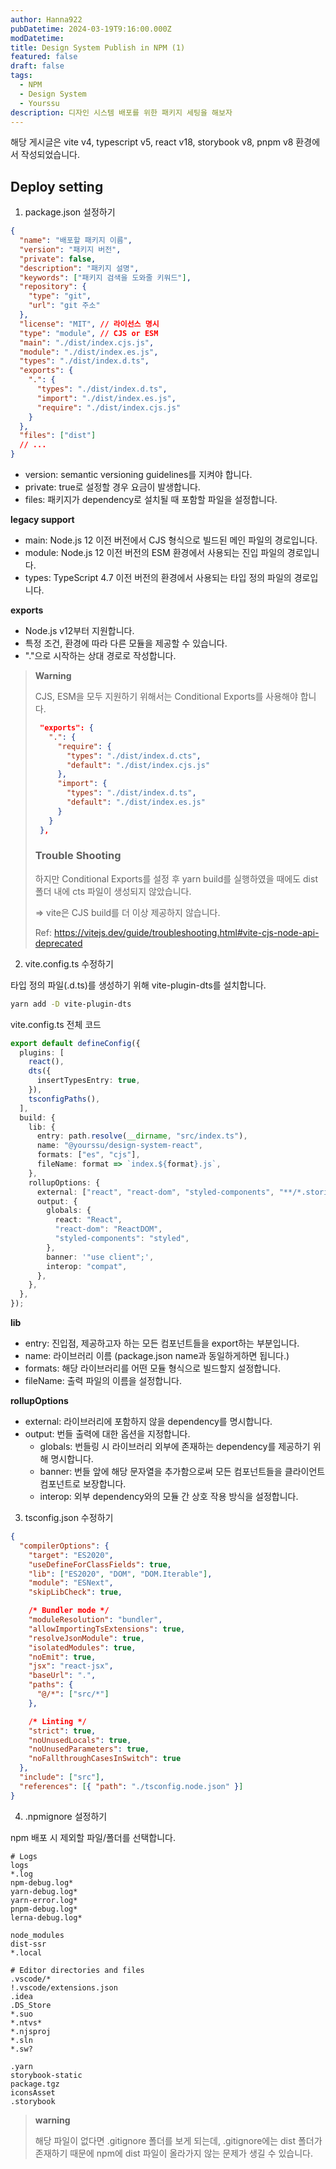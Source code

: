 ```yaml
---
author: Hanna922
pubDatetime: 2024-03-19T9:16:00.000Z
modDatetime:
title: Design System Publish in NPM (1)
featured: false
draft: false
tags:
  - NPM
  - Design System
  - Yourssu
description: 디자인 시스템 배포를 위한 패키지 세팅을 해보자
---
```


해당 게시글은 vite v4, typescript v5, react v18, storybook v8, pnpm v8 환경에서 작성되었습니다.

## Deploy setting

1. package.json 설정하기

```json
{
  "name": "배포할 패키지 이름",
  "version": "패키지 버전",
  "private": false,
  "description": "패키지 설명",
  "keywords": ["패키지 검색을 도와줄 키워드"],
  "repository": {
    "type": "git",
    "url": "git 주소"
  },
  "license": "MIT", // 라이선스 명시
  "type": "module", // CJS or ESM
  "main": "./dist/index.cjs.js",
  "module": "./dist/index.es.js",
  "types": "./dist/index.d.ts",
  "exports": {
    ".": {
      "types": "./dist/index.d.ts",
      "import": "./dist/index.es.js",
      "require": "./dist/index.cjs.js"
    }
  },
  "files": ["dist"]
  // ...
}
```

- version: semantic versioning guidelines를 지켜야 합니다.
- private: true로 설정할 경우 요금이 발생합니다.
- files: 패키지가 dependency로 설치될 때 포함할 파일을 설정합니다.

**legacy support**

- main: Node.js 12 이전 버전에서 CJS 형식으로 빌드된 메인 파일의 경로입니다.
- module: Node.js 12 이전 버전의 ESM 환경에서 사용되는 진입 파일의 경로입니다.
- types: TypeScript 4.7 이전 버전의 환경에서 사용되는 타입 정의 파일의 경로입니다.

**exports**

- Node.js v12부터 지원합니다.
- 특정 조건, 환경에 따라 다른 모듈을 제공할 수 있습니다.
- "."으로 시작하는 상대 경로로 작성합니다.

> **Warning**
>
> CJS, ESM을 모두 지원하기 위해서는 Conditional Exports를 사용해야 합니다.
>
> ```json
>  "exports": {
>    ".": {
>      "require": {
>        "types": "./dist/index.d.cts",
>        "default": "./dist/index.cjs.js"
>      },
>      "import": {
>        "types": "./dist/index.d.ts",
>        "default": "./dist/index.es.js"
>      }
>    }
>  },
> ```
>
> ### Trouble Shooting
>
> 하지만 Conditional Exports를 설정 후 yarn build를 실행하였을 때에도 dist 폴더 내에 cts 파일이 생성되지 않았습니다.
>
> => vite은 CJS build를 더 이상 제공하지 않습니다.
>
> Ref: https://vitejs.dev/guide/troubleshooting.html#vite-cjs-node-api-deprecated

2. vite.config.ts 수정하기

타입 정의 파일(.d.ts)를 생성하기 위해 vite-plugin-dts를 설치합니다.

```zsh
yarn add -D vite-plugin-dts
```

vite.config.ts 전체 코드

```ts
export default defineConfig({
  plugins: [
    react(),
    dts({
      insertTypesEntry: true,
    }),
    tsconfigPaths(),
  ],
  build: {
    lib: {
      entry: path.resolve(__dirname, "src/index.ts"),
      name: "@yourssu/design-system-react",
      formats: ["es", "cjs"],
      fileName: format => `index.${format}.js`,
    },
    rollupOptions: {
      external: ["react", "react-dom", "styled-components", "**/*.stories.tsx"],
      output: {
        globals: {
          react: "React",
          "react-dom": "ReactDOM",
          "styled-components": "styled",
        },
        banner: '"use client";',
        interop: "compat",
      },
    },
  },
});
```

**lib**

- entry: 진입점, 제공하고자 하는 모든 컴포넌트들을 export하는 부분입니다.
- name: 라이브러리 이름 (package.json name과 동일하게하면 됩니다.)
- formats: 해당 라이브러리를 어떤 모듈 형식으로 빌드할지 설정합니다.
- fileName: 출력 파일의 이름을 설정합니다.

**rollupOptions**

- external: 라이브러리에 포함하지 않을 dependency를 명시합니다.
- output: 번들 출력에 대한 옵션을 지정합니다.
  - globals: 번들링 시 라이브러리 외부에 존재하는 dependency를 제공하기 위해 명시합니다.
  - banner: 번들 앞에 해당 문자열을 추가함으로써 모든 컴포넌트들을 클라이언트 컴포넌트로 보장합니다.
  - interop: 외부 dependency와의 모듈 간 상호 작용 방식을 설정합니다.

3. tsconfig.json 수정하기

```json
{
  "compilerOptions": {
    "target": "ES2020",
    "useDefineForClassFields": true,
    "lib": ["ES2020", "DOM", "DOM.Iterable"],
    "module": "ESNext",
    "skipLibCheck": true,

    /* Bundler mode */
    "moduleResolution": "bundler",
    "allowImportingTsExtensions": true,
    "resolveJsonModule": true,
    "isolatedModules": true,
    "noEmit": true,
    "jsx": "react-jsx",
    "baseUrl": ".",
    "paths": {
      "@/*": ["src/*"]
    },

    /* Linting */
    "strict": true,
    "noUnusedLocals": true,
    "noUnusedParameters": true,
    "noFallthroughCasesInSwitch": true
  },
  "include": ["src"],
  "references": [{ "path": "./tsconfig.node.json" }]
}
```

4. .npmignore 설정하기

npm 배포 시 제외할 파일/폴더를 선택합니다.

```
# Logs
logs
*.log
npm-debug.log*
yarn-debug.log*
yarn-error.log*
pnpm-debug.log*
lerna-debug.log*

node_modules
dist-ssr
*.local

# Editor directories and files
.vscode/*
!.vscode/extensions.json
.idea
.DS_Store
*.suo
*.ntvs*
*.njsproj
*.sln
*.sw?

.yarn
storybook-static
package.tgz
iconsAsset
.storybook
```

> **warning**
>
> 해당 파일이 없다면 .gitignore 폴더를 보게 되는데, .gitignore에는 dist 폴더가 존재하기 때문에 npm에 dist 파일이 올라가지 않는 문제가 생길 수 있습니다.
